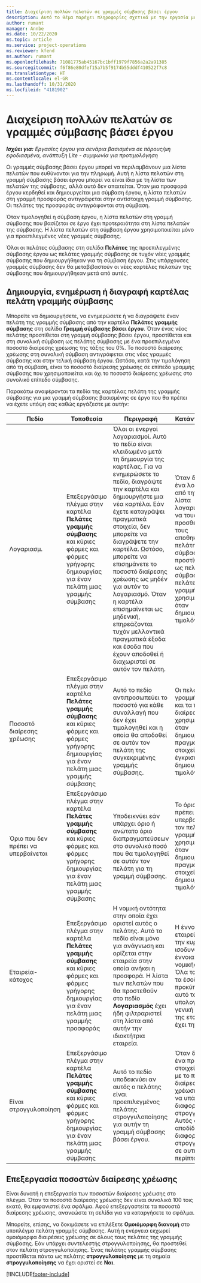 ```yaml
---
title: Διαχείριση πολλών πελατών σε γραμμές σύμβασης βάσει έργου
description: Αυτό το θέμα παρέχει πληροφορίες σχετικά με την εργασία με γραμμές σύμβασης και συμβάσεις που περιέχουν πολλούς πελάτες.
author: rumant
manager: Annbe
ms.date: 10/22/2020
ms.topic: article
ms.service: project-operations
ms.reviewer: kfend
ms.author: rumant
ms.openlocfilehash: 71081775ab45167bc1bff1979f7856a2a2a91385
ms.sourcegitcommit: f6f86e80dfef15a7b5f9174b55dddf410522f7c8
ms.translationtype: HT
ms.contentlocale: el-GR
ms.lasthandoff: 10/31/2020
ms.locfileid: "4181902"
---
```

# <a name="manage-multiple-customers-on-project-based-contract-lines"></a>Διαχείριση πολλών πελατών σε γραμμές σύμβασης βάσει έργου

_**Ισχύει για:** Εργασίες έργου για σενάρια βασισμένα σε πόρους/μη εφοδιασμένα, ανάπτυξη Lite - συμφωνία για προτιμολόγηση_

Οι γραμμές σύμβασης βάσει έργου μπορεί να περιλαμβάνουν μια λίστα πελατών που ευθύνονται για την πληρωμή. Αυτή η λίστα πελατών στη γραμμή σύμβασης βάσει έργου μπορεί να είναι ίδια με τη λίστα των πελατών της σύμβασης, αλλά αυτό δεν απαιτείται. Όταν μια προσφορά έργου κερδηθεί και δημιουργείται μια σύμβαση έργου, η λίστα πελατών στη γραμμή προσφοράς αντιγράφεται στην αντίστοιχη γραμμή σύμβασης. Οι πελάτες της προσφοράς αντιγράφονται στη σύμβαση.

Όταν τιμολογηθεί η σύμβαση έργου, η λίστα πελατών στη γραμμή σύμβασης που βασίζεται σε έργο έχει προτεραιότητα στη λίστα πελατών της σύμβασης. Η λίστα πελατών στη σύμβαση έργου χρησιμοποιείται μόνο για προεπιλεγμένες νέες γραμμές σύμβασης.

Όλοι οι πελάτες σύμβασης στη σελίδα **Πελάτες** της προεπιλεγμένης σύμβασης έργου ως πελάτες γραμμής σύμβασης σε τυχόν νέες γραμμές σύμβασης που δημιουργήθηκαν για τη σύμβαση έργου. Στις υπάρχουσες γραμμές σύμβασης δεν θα μεταβιβαστούν οι νέες καρτέλες πελατών της σύμβασης που δημιουργήθηκαν μετά από αυτές.

## <a name="create-update-or-delete-a-contract-line-customer-record"></a>Δημιουργία, ενημέρωση ή διαγραφή καρτέλας πελάτη γραμμής σύμβασης

Μπορείτε να δημιουργήσετε, να ενημερώσετε ή να διαγράψετε έναν πελάτη της γραμμής σύμβασης από την καρτέλα **Πελάτες γραμμής σύμβασης** στη σελίδα **Γραμμή σύμβασης βάσει έργου**. Όταν ένας νέος πελάτης προστίθεται στη γραμμή σύμβασης βάσει έργου, προστίθεται και στη συνολική σύμβαση ως πελάτης σύμβασης με ένα προεπιλεγμένο ποσοστό διαίρεσης χρέωσης της τάξης του 0%. Το ποσοστό διαίρεσης χρέωσης στη συνολική σύμβαση αντιγράφεται στις νέες γραμμές σύμβασης και στην τελική σύμβαση έργου. Ωστόσο, κατά την τιμολόγηση από τη σύμβαση, είναι το ποσοστό διαίρεσης χρέωσης σε επίπεδο γραμμής σύμβασης που χρησιμοποιείται και όχι το ποσοστό διαίρεσης χρέωσης στο συνολικό επίπεδο σύμβασης. 

Παρακάτω αναφέρονται τα πεδία της καρτέλας πελάτη της γραμμής σύμβασης για μια γραμμή σύμβασης βασισμένης σε έργο που θα πρέπει να έχετε υπόψη σας καθώς εργάζεστε με αυτήν:

| Πεδίο | Τοποθεσία | Περιγραφή | Κατάντη επίπτωση |
| --- | --- | --- | --- |
| Λογαριασμ. | Επεξεργάσιμο πλέγμα στην καρτέλα **Πελάτες γραμμής σύμβασης** και κύριες φόρμες και φόρμες γρήγορης δημιουργίας για έναν πελάτη μιας γραμμής σύμβασης | Όλοι οι ενεργοί λογαριασμοί. Αυτό το πεδίο είναι κλειδωμένο μετά τη δημιουργία της καρτέλας. Για να ενημερώσετε το πεδίο, διαγράψτε την καρτέλα και δημιουργήστε μια νέα καρτέλα. Εάν έχετε καταγράψει πραγματικά στοιχεία, δεν μπορείτε να διαγράψετε την καρτέλα. Ωστόσο, μπορείτε να επισημάνετε το ποσοστό διαίρεσης χρέωσης ως μηδέν για αυτόν το λογαριασμό. Όταν η καρτέλα επισημαίνεται ως μηδενική, επηρεάζονται τυχόν μελλοντικά πραγματικά έξοδα και έσοδα που έχουν αποδοθεί ή διαχωριστεί σε αυτόν τον πελάτη. | Όταν διαλέγετε ένα λογαριασμό από την κύρια λίστα λογαριασμών για να τους προσθέσετε και να τους αποθηκεύσετε, ο πελάτης της σύμβασης προστίθεται επίσης ως πελάτης σύμβασης. Οι πελάτες της γραμμής σύμβασης χρησιμοποιούνται όταν δημιουργούνται τα τιμολόγια. |
| Ποσοστό διαίρεσης χρέωσης | Επεξεργάσιμο πλέγμα στην καρτέλα **Πελάτες γραμμής σύμβασης** και κύριες φόρμες και φόρμες γρήγορης δημιουργίας για έναν πελάτη μιας γραμμής σύμβασης | Αυτό το πεδίο αντιπροσωπεύει το ποσοστό για κάθε συναλλαγή που δεν έχει τιμολογηθεί και η οποία θα αποδοθεί σε αυτόν τον πελάτη της συγκεκριμένης γραμμής σύμβασης. | Οι πελάτες της γραμμής σύμβασης και τα ποσοστά διαίρεσης χρέωσης χρησιμοποιούνται όταν δημιουργούνται τα πραγματικά στοιχεία μετά την έγκριση και όταν δημιουργείται το τιμολόγιο. |
| Όριο που δεν πρέπει να υπερβαίνεται | Επεξεργάσιμο πλέγμα στην καρτέλα **Πελάτες γραμμής σύμβασης** και κύριες φόρμες και φόρμες γρήγορης δημιουργίας για έναν πελάτη μιας γραμμής σύμβασης | Υποδεικνύει εάν υπάρχει όριο ή ανώτατο όριο διαπραγματεύσεων στο συνολικό ποσό που θα τιμολογηθεί σε αυτόν τον πελάτη για τη γραμμή σύμβασης. | Το όριο που δεν πρέπει να υπερβαίνεται για τον πελάτη γραμμής σύμβασης χρησιμοποιείται όταν δημιουργούνται πραγματικά στοιχεία και δημιουργούνται τα τιμολόγια. |
| Εταιρεία-κάτοχος | Επεξεργάσιμο πλέγμα στην καρτέλα **Πελάτες γραμμής σύμβασης** και κύριες φόρμες και φόρμες γρήγορης δημιουργίας για έναν πελάτη μιας γραμμής προσφοράς | Η νομική οντότητα στην οποία έχει οριστεί αυτός ο πελάτης. Αυτό το πεδίο είναι μόνο για ανάγνωση και ορίζεται στην εταιρεία στην οποία ανήκει η προσφορά. Η λίστα των πελατών που θα προστεθούν στο πεδίο **Λογαριασμός** έχει ήδη φιλτραριστεί στη λίστα από αυτήν την ιδιοκτήτρια εταιρεία. | Η έννοια μιας εταιρείας που έχει την κυριότητα ισοδυναμεί με την έννοια μιας νομικής οντότητας. Όλα τα έξοδα και τα έσοδα που προκύπτουν από αυτό το έργο υπολογίζονται στη γενική λογιστική της εταιρείας που έχει την κυριότητα. |
| Είναι στρογγυλοποίηση | Επεξεργάσιμο πλέγμα στην καρτέλα **Πελάτες γραμμής σύμβασης** και κύριες φόρμες και φόρμες γρήγορης δημιουργίας για έναν πελάτη μιας γραμμής σύμβασης | Αυτό το πεδίο υποδεικνύει αν αυτός ο πελάτης είναι προεπιλεγμένος πελάτης στρογγυλοποίησης για αυτήν τη γραμμή σύμβασης βάσει έργου. | Όταν δημιουργείτε ένα πραγματικό στοιχείο σύμφωνα με το ποσοστό διαίρεσης χρέωσης, μπορεί να υπάρχουν διαφορές στρογγυλοποίησης. Αυτός ο πελάτης αποδίδει τις διαφορές στρογγυλοποίησης σε αυτήν την περίπτωση. |

## <a name="edit-billing-split-percentages"></a>Επεξεργασία ποσοστών διαίρεσης χρέωσης

Είναι δυνατή η επεξεργασία των ποσοστών διαίρεσης χρέωσης στο πλέγμα. Όταν τα ποσοστά διαίρεσης χρέωσης δεν είναι συνολικά 100 τοις εκατό, θα εμφανιστεί ένα σφάλμα. Αφού επεξεργαστείτε τα ποσοστά διαίρεσης χρέωσης, ανανεώστε τη σελίδα για να καταργήσετε το σφάλμα.

Μπορείτε, επίσης, να δοκιμάσετε να επιλέξετε **Ομοιόμορφη διανομή** στο υποπλέγμα πελάτη γραμμής σύμβασης. Αυτή η ενέργεια εκχωρεί ομοιόμορφα διαιρέσεις χρέωσης σε όλους τους πελάτες της γραμμής σύμβασης. Εάν υπάρχει συντελεστής στρογγυλοποίησης, θα προστεθεί στον πελάτη στρογγυλοποίησης. Ένας πελάτης γραμμής σύμβασης προστίθεται πάντα ως πελάτης **στρογγυλοποίησης** με τη σημαία **στρογγυλοποίησης** να έχει οριστεί σε **Ναι**.


[!INCLUDE[footer-include](../includes/footer-banner.md)]